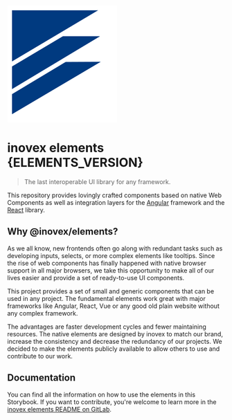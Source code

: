 ![inovex elements Logo](doc/assets/elements.svg "inovex elements Logo")

# inovex elements {ELEMENTS_VERSION}

> The last interoperable UI library for any framework.

This repository provides lovingly crafted components based on native Web Components as well as integration layers for the [Angular](https://github.com/angular) framework and the [React](https://github.com/facebook/react) library.

## Why @inovex/elements?

As we all know, new frontends often go along with redundant tasks such as developing inputs, selects, or more complex elements like tooltips. Since the rise of web components has finally happened with native browser support in all major browsers, we take this opportunity to make all of our lives easier and provide a set of ready-to-use UI components.

This project provides a set of small and generic components that can be used in any project. The fundamental elements work great with major frameworks like Angular, React, Vue or any good old plain website without any complex framework.

The advantages are faster development cycles and fewer maintaining resources. The native elements are designed by inovex to match our brand, increase the consistency and decrease the redundancy of our projects. We decided to make the elements publicly available to allow others to use and contribute to our work.

## Documentation

You can find all the information on how to use the elements in this Storybook. If you want to contribute, you're welcome to learn more in the [inovex elements README on GitLab](https://gitlab.inovex.de/inovex-elements/core).
